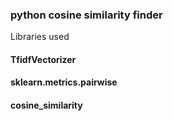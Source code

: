 ### python cosine similarity finder

Libraries used

#### TfidfVectorizer
#### sklearn.metrics.pairwise 
#### cosine_similarity
